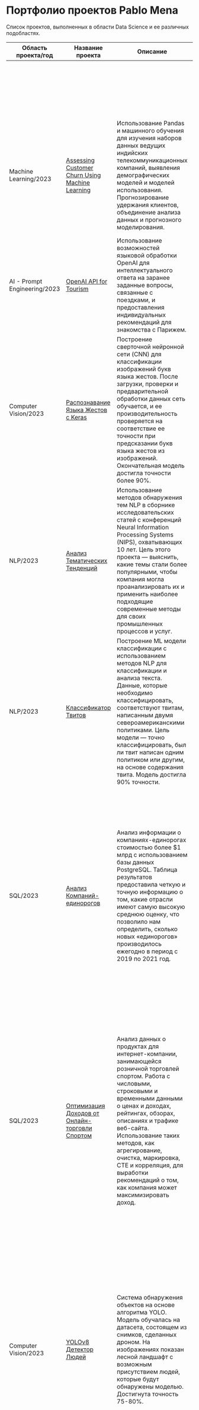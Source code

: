 # Портфолио проектов Pablo Mena
Список проектов, выполненных в области Data Science и ее различных подобластях.

| Область проекта/год | Название проекта | Описание                         | Достижения                        | Стек и методы |        
|--- |--- |------------------------- |------------------------------- | --- |                
|     |     |     |     | Предложения CASE (WHEN, THEN), Агрегатные функции (EXTRACT, SUM, ROUND), Предложения фильтрации (WHERE, GROUP BY, ORDER BY) |
| Machine Learning/2023 | [Assessing Customer Churn Using Machine Learning](https://github.com/PMenaM/Projects/blob/main/Assessing%20Customer%20Churn%20Using%20Machine%20Learning%20(Jupyter%20Notebook)/Assessing%20Customer%20Churn%20Using%20Machine%20Learning%20(Jupyter%20Notebook).ipynb) | Использование Pandas и машинного обучения для изучения наборов данных ведущих индийских телекоммуникационных компаний, выявления демографических моделей и моделей использования. Прогнозирование удержания клиентов, объединение анализа данных и прогнозного моделирования.                                                                        |  | Pandas, Sklearn, машинное обучение, анализ данных, предварительная обработка, создание экземпляров, StandardScaler, обучение, подгонка, train_test_split, проверка, прогнозирование, LogisticRegression, RandomForestClassifier, оценка, classification_report, confusion_matrix |
| AI - Prompt Engineering/2023 | [OpenAI API for Tourism](https://github.com/PMenaM/Projects/blob/main/OpenAI%20API%20for%20Tourism%20(Jupyter%20Notebook)/Planning%20a%20Trip%20to%20Paris%20with%20the%20OpenAI%20API.ipynb) | Использование возможностей языковой обработки OpenAI для интеллектуального ответа на заранее заданные вопросы, связанные с поездками, и предоставления индивидуальных рекомендаций для знакомства с Парижем. |  | Искусственный Интеллект, OpenAI API, Prompt engineering, циклы for, извлечение признаков, списки словарей |
| Computer Vision/2023 | [Распознавание Языка Жестов с Keras](https://github.com/PMenaM/Projects/blob/main/Sign%20Language%20Recognition%20with%20Keras%20(Jupyter%20notebook)/Sign%20Language%20Recognition%20with%20Keras%20(Jupyter%20notebook).ipynb) | Построение сверточной нейронной сети (CNN) для классификации изображений букв языка жестов. После загрузки, проверки и предварительной обработки данных сеть обучается, и ее производительность проверяется на соответствие ее точности при предсказании букв языка жестов из изображений. Окончательная модель достигла точности более 90%. |  | Глубокое обучение, Классификация изображений, Tensorflow/Keras, Numpy (argmax, where), Matplotlib, Сверточные нейронные сети (CNN), Conv2D, MaxPooling2D, Flatten, Dense, Sequential, скомпилировать, to_categorical, подгонка, оценка, прогнозирование |
| NLP/2023 | [Анализ Тематических Тенденций](https://github.com/PMenaM/Projects-ru-/blob/main/%D0%90%D0%BD%D0%B0%D0%BB%D0%B8%D0%B7%20%D0%A2%D0%B5%D0%BC%D0%B0%D1%82%D0%B8%D1%87%D0%B5%D1%81%D0%BA%D0%B8%D1%85%20%D0%A2%D0%B5%D0%BD%D0%B4%D0%B5%D0%BD%D1%86%D0%B8%D0%B9%20(Jupyter%20Notebook)/%D0%90%D0%BD%D0%B0%D0%BB%D0%B8%D0%B7%20%D0%A2%D0%B5%D0%BC%D0%B0%D1%82%D0%B8%D1%87%D0%B5%D1%81%D0%BA%D0%B8%D1%85%20%D0%A2%D0%B5%D0%BD%D0%B4%D0%B5%D0%BD%D1%86%D0%B8%D0%B9%20(Jupyter%20Notebook).ipynb) | Использование методов обнаружения тем NLP в сборнике исследовательских статей с конференций Neural Information Processing Systems (NIPS), охватывающих 10 лет. Цель этого проекта — выяснить, какие темы стали более популярными, чтобы компания могла проанализировать их и применить наиболее подходящие современные методы для своих промышленных процессов и услуг.                                                                                                                                                                        | Крупная горнодобывающая компания смогла реализовать алгоритм глубокого обучения для обнаружения изображений. Повышая точность извлечения материалов, безопасность и энергопотребление, компания увеличила свои ключевые показатели эффективности (KPI) более чем на 20%.                                                                                                         | Машинное обучение, NLP, Обнаружение темы, Pandas, Numpy, Matplotlib, data pre-processing, Гистограмма, Регулярное выражение (regex), WordCloud, CountVectorizer, Латентное Размещение Дирихле (LDA) |
| NLP/2023 | [Классификатор Твитов](https://github.com/PMenaM/Projects-ru-/blob/main/%D0%9A%D0%BB%D0%B0%D1%81%D1%81%D0%B8%D1%84%D0%B8%D0%BA%D0%B0%D1%82%D0%BE%D1%80%20%D0%A2%D0%B2%D0%B8%D1%82%D0%BE%D0%B2%20(Jupyter%20Notebook)/%D0%9A%D0%BB%D0%B0%D1%81%D1%81%D0%B8%D1%84%D0%B8%D0%BA%D0%B0%D1%82%D0%BE%D1%80%20%D0%A2%D0%B2%D0%B8%D1%82%D0%BE%D0%B2%20(Jupyter%20Notebook).ipynb) | Построение ML модели классификации с использованием методов NLP для классификации и анализа текста. Данные, которые необходимо классифицировать, соответствуют твитам, написанным двумя североамериканскими политиками. Цель модели — точно классифицировать, был ли твит написан одним политиком или другим, на основе содержания твита. Модель достигла 90% точности.                                                                                 |   | NLP, Машинное обучение, Numpy, CountVectorizer, TfidfVectorizer, train_test_split, MultinomialNB, LinearSVC, sklearn_metrics, confusion_matrix |
| SQL/2023 | [Анализ Компаний-единорогов](https://github.com/PMenaM/Projects-ru-/blob/main/%D0%90%D0%BD%D0%B0%D0%BB%D0%B8%D0%B7%20%D0%9A%D0%BE%D0%BC%D0%BF%D0%B0%D0%BD%D0%B8%D0%B9-%D0%B5%D0%B4%D0%B8%D0%BD%D0%BE%D1%80%D0%BE%D0%B3%D0%BE%D0%B2%20(Jupyter%20Notebook)/%D0%90%D0%BD%D0%B0%D0%BB%D0%B8%D0%B7%20%D0%9A%D0%BE%D0%BC%D0%BF%D0%B0%D0%BD%D0%B8%D0%B9-%D0%B5%D0%B4%D0%B8%D0%BD%D0%BE%D1%80%D0%BE%D0%B3%D0%BE%D0%B2%20(Jupyter%20Notebook).ipynb) | Анализ информации о компаниях-единорогах стоимостью более $1 млрд с использованием базы данных PostgreSQL. Таблица результатов предоставила четкую и точную информацию о том, какие отрасли имеют самую высокую среднюю оценку, что позволило нам определить, сколько новых «единорогов» производилось ежегодно в период с 2019 по 2021 год.                                                                                                                            | Выполнил исследовательский анализ данных и использовал метод временных меток внутри CTE для извлечения данных за три конкретных года. Использовал предложения фильтрации для извлечения количества, года и средних значений компаний и добавил оператор соединения для объединения этих данных. Использовал агрегатные функции для преобразования и округления значений. Отсортировал результаты по годам и номерам в порядке убывания.                                                                                                                              | Анализ данных, Агрегатные функции (COUNT, AVG), Операции соединения (INNER JOIN), Предложения фильтрации (WHERE, GROUP BY, ORDER BY, LIMIT, EXTRACT), Подзапросы, CTE |
| SQL/2023 | [Оптимизация Доходов от Онлайн-торговли Спортом](https://github.com/PMenaM/Projects-ru-/blob/main/%D0%9E%D0%BF%D1%82%D0%B8%D0%BC%D0%B8%D0%B7%D0%B0%D1%86%D0%B8%D1%8F%20%D0%94%D0%BE%D1%85%D0%BE%D0%B4%D0%BE%D0%B2%20%D0%BE%D1%82%20%D0%9E%D0%BD%D0%BB%D0%B0%D0%B9%D0%BD-%D1%82%D0%BE%D1%80%D0%B3%D0%BE%D0%B2%D0%BB%D0%B8%20%D0%A1%D0%BF%D0%BE%D1%80%D1%82%D0%BE%D0%BC%20(Jupyter%20Notebook).ipynb) | Анализ данных о продуктах для интернет-компании, занимающейся розничной торговлей спортом. Работа с числовыми, строковыми и временными данными о ценах и доходах, рейтингах, обзорах, описаниях и трафике веб-сайта. Использование таких методов, как агрегирование, очистка, маркировка, CTE и корреляция, для выработки рекомендаций о том, как компания может максимизировать доход.                                              | Провел исследовательский анализ данных и объединил таблицы, чтобы найти недостающие данные в соответствующих столбцах. Рассчитал среднюю скидку на товары двух брендов. Провел корреляционный анализ между обзорами продуктов и доходами. Использовал метод временных меток для расчета количества отзывов в месяц. Изменил предопределенный CTE, чтобы отфильтровать средний доход для несвязанных продуктов. (1-й, 4-й, 5-й, 7-й и 9-й шаги проекта)                                                                                                            | Анализ данных, Агрегатные функции (COUNT, SUM, corr, TRUNC, LENGTH, ROUND, AVG), Операции соединения (INNER JOIN), Предложения CASE (WHEN, THEN), Предложения фильтрации (HAVING, WHERE, GROUP BY, ORDER BY, DATE_PART), Подзапросы, CTE |
| Computer Vision/2023 | [YOLOv8 Детектор Людей](https://github.com/PMenaM/Projects-ru-/blob/main/YOLOv8%20%D0%94%D0%B5%D1%82%D0%B5%D0%BA%D1%82%D0%BE%D1%80%20%D0%9B%D1%8E%D0%B4%D0%B5%D0%B9%20(Jupyter%20Notebook)/YOLOv8%20%D0%94%D0%B5%D1%82%D0%B5%D0%BA%D1%82%D0%BE%D1%80%20%D0%9B%D1%8E%D0%B4%D0%B5%D0%B9%20(Jupyter%20Notebook).ipynb) | Система обнаружения объектов на основе алгоритма YOLO. Модель обучалась на датасета, состоящем из снимков, сделанных дроном. На изображениях показан лесной ландшафт с возможным присутствием людей, которые будут обнаружены моделью. Достигнута точность 75-80%.                                               | Определил функции для сравнения и сортировки изображений и файлов аннотаций в отдельные папки. Определил функцию извлечения индексов файлов из списков и перемещения их в определенные папки. Определил ряд функций для преобразования файлов формата xml в txt и yaml. Определил функцию для тестирования файлов изображений и сохранения их в определенной папке. Выполнил обнаружение объектов для серии изображений с разным фоном.                                                                                                                                | Глубокое обучение, Pytorch, OpenCV, ultralytics, YOLOv8, предварительная обработка данных, манипуляция данными, обучение, тестирование, Numpy, glob, os, re, shutil, yaml, pickle, xml.etree |
| NLP/2022 | [Рекомендации к Книгам Чарльза Дарвина](https://github.com/PMenaM/Projects-ru-/blob/main/%D0%A0%D0%B5%D0%BA%D0%BE%D0%BC%D0%B5%D0%BD%D0%B4%D0%B0%D1%86%D0%B8%D0%B8%20%D0%BA%20%D0%9A%D0%BD%D0%B8%D0%B3%D0%B0%D0%BC%20%D0%A7%D0%B0%D1%80%D0%BB%D1%8C%D0%B7%D0%B0%20%D0%94%D0%B0%D1%80%D0%B2%D0%B8%D0%BD%D0%B0%20(Jupyter%20Notebook)/%D0%A0%D0%B5%D0%BA%D0%BE%D0%BC%D0%B5%D0%BD%D0%B4%D0%B0%D1%86%D0%B8%D0%B8%20%D0%BA%20%D0%9A%D0%BD%D0%B8%D0%B3%D0%B0%D0%BC%20%D0%A7%D0%B0%D1%80%D0%BB%D1%8C%D0%B7%D0%B0%20%D0%94%D0%B0%D1%80%D0%B2%D0%B8%D0%BD%D0%B0%20(Jupyter%20Notebook).ipynb) | Система NLP для рекомендации книг на основе содержания. Использует библиографию Чарльза Дарвина, чтобы выяснить, какие книги могут представлять интерес на основе сходства с *О Происхождении Видов*. Окончательная дендрограмма отражает современный механизм рекомендаций.                                                                                                                                                                      | Выполнил поиск по индексу, чтобы найти целевой текст. Использованы списки для токенизации и удаления стоп-слов. Выполнил стемминг корпуса и построил модель «мешка слов». Преобразовал результат модели в DataFrame, добавив столбцы для числа, индекса и токена. Построил модель tf-idf для генерации векторов и их сортировки. (3-9 шаги проекта)                                 | Pandas, Tfidf, Matplotlib, Gensim, SciPy, glob, re, os, pickle |
| NLP/2022 | [Поиск Сходства Фильмов по Краткому Изложению Сюжета](https://github.com/PMenaM/Projects-ru-/tree/main/%D0%9F%D0%BE%D0%B8%D1%81%D0%BA%20%D0%A1%D1%85%D0%BE%D0%B4%D1%81%D1%82%D0%B2%D0%B0%20%D0%A4%D0%B8%D0%BB%D1%8C%D0%BC%D0%BE%D0%B2%20%D0%BF%D0%BE%20%D0%9A%D1%80%D0%B0%D1%82%D0%BA%D0%BE%D0%BC%D1%83%20%D0%98%D0%B7%D0%BB%D0%BE%D0%B6%D0%B5%D0%BD%D0%B8%D1%8E%20%D0%A1%D1%8E%D0%B6%D0%B5%D1%82%D0%B0%20(Jupyter%20Notebook)) | Система кластеризации NLP, которая количественно определяет сходство фильмов на основе сводок сюжетов, доступных на IMDb и Википедии. Окончательная дендрограмма отражает современный механизм рекомендаций.                 | Создал отфильтрованный объект токенизатора на основе спискового включения. Использовал алгоритм Snowball Stemmer для объединения слов со схожими семантическими значениями. Определил функцию, которая включает в себя два предыдущих шага, экономя 50% времени кодирования и времени обработки. Определил объект TfidfVectorizer и использовал его метод fit-transform для преобразования текста в числовые векторы и удаления английских стоп-слов. (3-7 шаги проекта)                                                                                                                                                  | NLTK, TfidfVectorizer, KMeans, cosine_similarity, Numpy, Pandas, Matplotlib, SciPy, linkage, dendrogram, BeautifulSoup, requests, re |


# Ссылки на резюме
  + [резюме](https://spb.hh.ru/resume/88b9b46cff0bfd0f880039ed1f7a7076507353)
  + [профиль на LinkedIn (на английском языке)](https://www.linkedin.com/in/pablomenamnlp)
